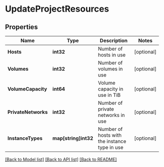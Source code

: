 # UpdateProjectResources

## Properties

Name | Type | Description | Notes
------------ | ------------- | ------------- | -------------
**Hosts** | **int32** | Number of hosts in use | [optional] 
**Volumes** | **int32** | Number of volumes in use | [optional] 
**VolumeCapacity** | **int64** | Volume capacity in use in TiB | [optional] 
**PrivateNetworks** | **int32** | Number of private networks in use | [optional] 
**InstanceTypes** | **map[string]int32** | Number of hosts with the instance type in use | [optional] 

[[Back to Model list]](../README.md#documentation-for-models) [[Back to API list]](../README.md#documentation-for-api-endpoints) [[Back to README]](../README.md)


